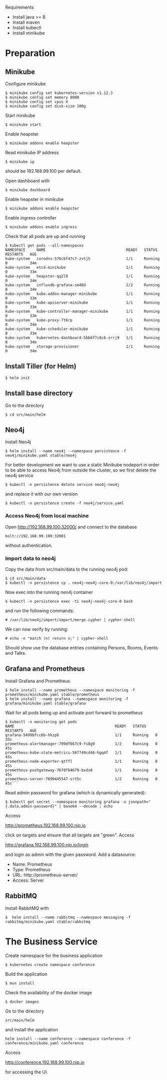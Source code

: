 Requirements

* Install java >= 8
* Install maven
* Install kubectl
* Install minikube

# Preparation

## Minikube

Configure minikube

    $ minikube config set kubernetes-version v1.12.3
    $ minikube config set memory 8000
    $ minikube config set cpus 4
    $ minikube config set disk-size 100g

Start minikube

    $ minikube start

Enable heapster

    $ minikube addons enable heapster

Read minikube IP address

    $ minikube ip

should be 192.168.99.100 per default.

Open dashboard with

    $ minikube dashboard

Enable heapster in minikube

    $ minikube addons enable heapster

Enable ingress controller

    $ minikube addons enable ingress

Check that all pods are up and running

    $ kubectl get pods --all-namespaces 
    NAMESPACE     NAME                                    READY   STATUS    RESTARTS   AGE
    kube-system   coredns-576cbf47c7-zvtj5                1/1     Running   0          34m
    kube-system   etcd-minikube                           1/1     Running   0          33m
    kube-system   heapster-qq2l9                          1/1     Running   0          34m
    kube-system   influxdb-grafana-sm48d                  2/2     Running   0          34m
    kube-system   kube-addon-manager-minikube             1/1     Running   0          33m
    kube-system   kube-apiserver-minikube                 1/1     Running   0          33m
    kube-system   kube-controller-manager-minikube        1/1     Running   0          33m
    kube-system   kube-proxy-7t6rp                        1/1     Running   0          34m
    kube-system   kube-scheduler-minikube                 1/1     Running   0          33m
    kube-system   kubernetes-dashboard-5bb6f7c8c6-zrrj9   1/1     Running   0          34m
    kube-system   storage-provisioner                     1/1     Running   0          34m

## Install Tiller (for Helm)

    $ helm init
    
## Install base directory

Go to the directory

    $ cd src/main/helm

## Neo4j

Install Neo4j

    $ helm install --name neo4j --namespace persistence -f neo4j/minikube.yaml stable/neo4j

For better development we want to use a static Minikube nodeport in order to be able to access Neo4j from outside the cluster, so we first delete the neo4j service

    $ kubectl -n persistence delete service neo4j-neo4j 
    
and replace it with our own version

    $ kubectl -n persistence create -f neo4j/service.yaml 

### Access Neo4j from local machine

Open http://192.168.99.100:32000/ and connect to the database 

    bolt://192.168.99.100:32001 

without authentication.

### Import data to neo4j

Copy the data from src/main/data to the running neo4j pod:

    $ cd src/main/data
    $ kubectl -n persistence cp . neo4j-neo4j-core-0:/var/lib/neo4j/import
    
Now exec into the running neo4j container 

    $ kubectl -n persistence exec -ti neo4j-neo4j-core-0 bash

and run the following commands:

    # /var/lib/neo4j/import/import/merge.cypher | cypher-shell
    
We can now verify by running:

    # echo -n "match (n) return n;" | cypher-shell
    
Should show use the database entries containing Persons, Rooms, Events and Talks.

## Grafana and Prometheus

Install Grafana and Prometheus

    $ helm install --name prometheus --namespace monitoring -f prometheus/minikube.yaml stable/prometheus
    $ helm install --name grafana --namespace monitoring -f grafana/minikube.yaml stable/grafana

Wait for all pods being up and activate port forward to prometheus

    $ kubectl -n monitoring get pods
    NAME                                             READY   STATUS    RESTARTS   AGE
    grafana-5499bfcc6b-hkzpb                         1/1     Running   0          35s
    prometheus-alertmanager-799df667c9-fs8g9         1/2     Running   0          45s
    prometheus-kube-state-metrics-567749cd46-hgq4f   1/1     Running   0          45s
    prometheus-node-exporter-qtffl                   1/1     Running   0          45s
    prometheus-pushgateway-76f8f64679-bxds8          1/1     Running   0          45s
    prometheus-server-7899445547-srt5c               1/2     Running   0          45s```

Read admin password for grafana (which is dynamically generated):

    $ kubectl get secret --namespace monitoring grafana -o jsonpath="{.data.admin-password}" | base64 --decode ; echo

Access

http://prometheus.192.168.99.100.nip.io

click on targets and ensure that all targets are "green". Access 

http://grafana.192.168.99.100.nip.io/login 

and login as admin with the given password. Add a datasource:

* Name: Prometheus
* Type: Prometheus
* URL: http://prometheus-server/
* Access: Server

## RabbitMQ

Install RabbitMQ with

    $  helm install --name rabbitmq --namespace messaging -f rabbitmq/minikube.yaml stable/rabbitmq

# The Business Service

Create namespace for the business application

    $ kubernetes create namespace conference
    
Build the application

    $ mvn install
    
Check the availability of the docker image

    $ docker images

Go to the directory

    src/main/helm
    
and install the application

	helm install --name conference --namespace conference -f conference/minikube.yaml conference
	
Access

http://conference.192.168.99.100.nip.io

for accessing the UI.

